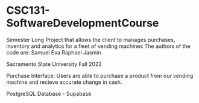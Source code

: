 # CSC131-SoftwareDevelopmentCourse
Semester Long Project that allows the client to manages purchases, inventory and analytics for a fleet of vending machines 
The authors of the code are: 
Samuel 
Eva 
Raphael 
Jasmin 

Sacramento State University Fall 2022 

Purchase Interface: Users are able to purchase a product from our vending machine and recieve accurate change in cash. 

PostgreSQL Database - Supabase 




